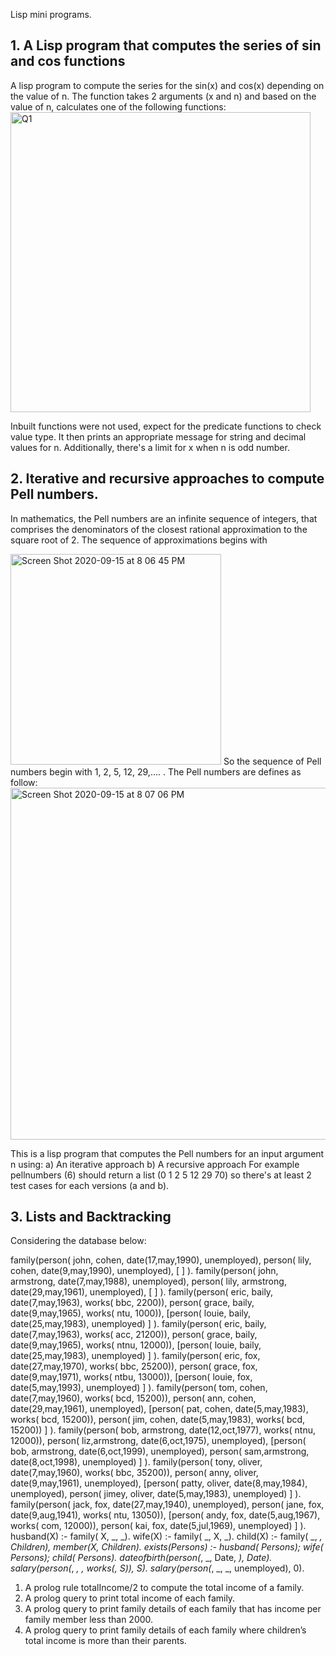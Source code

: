 Lisp mini programs.

## 1. A Lisp program that computes the series of sin and cos functions

A lisp program to compute the series for the sin(x) and cos(x) depending on the value of n. The function takes 2 arguments (x and n) and based on the value of n, calculates one of the following functions: 
<img width="480" alt="Q1" src="https://user-images.githubusercontent.com/46803937/93276662-2e27d300-f78e-11ea-95b9-90b9219f33d6.png">

Inbuilt functions were not used, expect for the predicate functions to check value type. It then prints an appropriate message for string and decimal values for n. Additionally, there's a limit for x when n is odd number.




## 2.  Iterative and recursive approaches to compute Pell numbers. 

In mathematics, the Pell numbers are an infinite sequence of integers, that comprises the denominators of
the closest rational approximation to the square root of 2. The sequence of approximations begins with

<img width="337" alt="Screen Shot 2020-09-15 at 8 06 45 PM" src="https://user-images.githubusercontent.com/46803937/93276949-038a4a00-f78f-11ea-89c6-a961d32ef633.png">
So the sequence of Pell numbers begin with 1, 2, 5, 12, 29,.... . The Pell numbers are defines as follow:
<img width="563" alt="Screen Shot 2020-09-15 at 8 07 06 PM" src="https://user-images.githubusercontent.com/46803937/93276961-0d13b200-f78f-11ea-8824-0bab52e24dd8.png">

This is a lisp program that computes the Pell numbers for an input argument n using:
a) An iterative approach
b) A recursive approach
For example pellnumbers (6) should return a list (0 1 2 5 12 29 70) 
so there's at least 2 test cases for each versions (a and b).



## 3. Lists and Backtracking
Considering the database below: 

family(person( john, cohen, date(17,may,1990), unemployed), person( lily, cohen, date(9,may,1990), unemployed),
[ ] ).
family(person( john, armstrong, date(7,may,1988), unemployed), person( lily, armstrong, date(29,may,1961), unemployed), [ ] ).
family(person( eric, baily, date(7,may,1963), works( bbc, 2200)), person( grace, baily, date(9,may,1965), works( ntu, 1000)), [person( louie, baily, date(25,may,1983), unemployed) ] ).
family(person( eric, baily, date(7,may,1963), works( acc, 21200)), person( grace, baily, date(9,may,1965), works( ntnu, 12000)), [person( louie, baily, date(25,may,1983), unemployed) ] ).
family(person( eric, fox, date(27,may,1970), works( bbc, 25200)), person( grace, fox, date(9,may,1971), works( ntbu, 13000)), [person( louie, fox, date(5,may,1993), unemployed) ] ).
family(person( tom, cohen, date(7,may,1960), works( bcd, 15200)), person( ann, cohen, date(29,may,1961), unemployed), [person( pat, cohen, date(5,may,1983), works( bcd, 15200)),
person( jim, cohen, date(5,may,1983), works( bcd, 15200)) ] ). family(person( bob, armstrong, date(12,oct,1977), works( ntnu, 12000)),
person( liz,armstrong, date(6,oct,1975), unemployed), [person( bob, armstrong, date(6,oct,1999), unemployed),
person( sam,armstrong, date(8,oct,1998), unemployed) ] ). family(person( tony, oliver, date(7,may,1960), works( bbc, 35200)),
person( anny, oliver, date(9,may,1961), unemployed), [person( patty, oliver, date(8,may,1984), unemployed),
person( jimey, oliver, date(5,may,1983), unemployed) ] ). family(person( jack, fox, date(27,may,1940), unemployed),
person( jane, fox, date(9,aug,1941), works( ntu, 13050)), [person( andy, fox, date(5,aug,1967), works( com, 12000)),
person( kai, fox, date(5,jul,1969), unemployed) ] ). husband(X) :- family( X, _, _).
wife(X) :- family( _, X, _).
child(X) :- family( _, _, Children), member(X, Children). exists(Persons) :- husband( Persons); wife( Persons); child( Persons). dateofbirth(person(_, _, Date, _), Date).
salary(person(_, _, _, works(_, S)), S).
salary(person(_, _, _, unemployed), 0).



1) A prolog rule totalIncome/2 to compute the total income of a family.
2) A prolog query to print total income of each family.
3) A prolog query to print family details of each family that has income per family member
less than 2000.
4) A prolog query to print family details of each family where children’s total income is more
than their parents.
